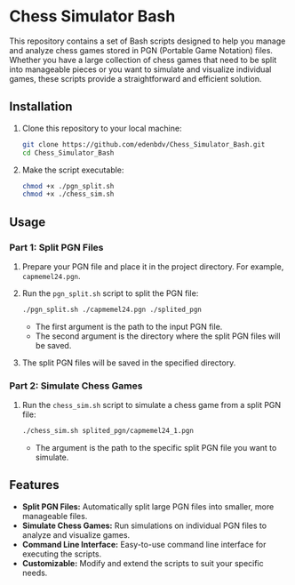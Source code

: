 # Chess Simulator Bash

This repository contains a set of Bash scripts designed to help you manage and analyze chess games stored in PGN (Portable Game Notation) files. Whether you have a large collection of chess games that need to be split into manageable pieces or you want to simulate and visualize individual games, these scripts provide a straightforward and efficient solution.

## Installation

1. Clone this repository to your local machine:

    ```bash
    git clone https://github.com/edenbdv/Chess_Simulator_Bash.git
    cd Chess_Simulator_Bash
    ```

2. Make the script executable:

    ```bash
    chmod +x ./pgn_split.sh
    chmod +x ./chess_sim.sh

    ```


## Usage

### Part 1: Split PGN Files


1. Prepare your PGN file and place it in the project directory. For example, `capmemel24.pgn`.

2. Run the `pgn_split.sh` script to split the PGN file:

    ```bash
    ./pgn_split.sh ./capmemel24.pgn ./splited_pgn
    ```

     - The first argument is the path to the input PGN file.
    - The second argument is the directory where the split PGN files will be saved.

3. The split PGN files will be saved in the specified directory.


### Part 2: Simulate Chess Games

1. Run the `chess_sim.sh` script to simulate a chess game from a split PGN file:

    ```bash
    ./chess_sim.sh splited_pgn/capmemel24_1.pgn
    ```

    - The argument is the path to the specific split PGN file you want to simulate.


## Features

- **Split PGN Files:** Automatically split large PGN files into smaller, more manageable files.
- **Simulate Chess Games:** Run simulations on individual PGN files to analyze and visualize games.
- **Command Line Interface:** Easy-to-use command line interface for executing the scripts.
- **Customizable:** Modify and extend the scripts to suit your specific needs.